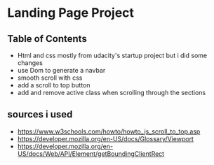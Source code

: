 # Landing Page Project

## Table of Contents

* Html and css mostly from udacity's startup project but i did some changes
* use Dom to generate a navbar 
* smooth scroll with css
* add a scroll to top button
* add and remove active class when scrolling through the sections 

## sources i used 

* https://www.w3schools.com/howto/howto_js_scroll_to_top.asp
* https://developer.mozilla.org/en-US/docs/Glossary/Viewport
* https://developer.mozilla.org/en-US/docs/Web/API/Element/getBoundingClientRect


